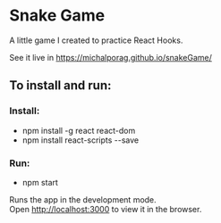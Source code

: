 # Snake Game
A little game I created to practice React Hooks.

See it live in https://michalporag.github.io/snakeGame/

## To install and run:
### Install:
* npm install -g react react-dom
* npm install react-scripts --save
### Run:
* npm start

Runs the app in the development mode.<br />
Open [http://localhost:3000](http://localhost:3000) to view it in the browser.
